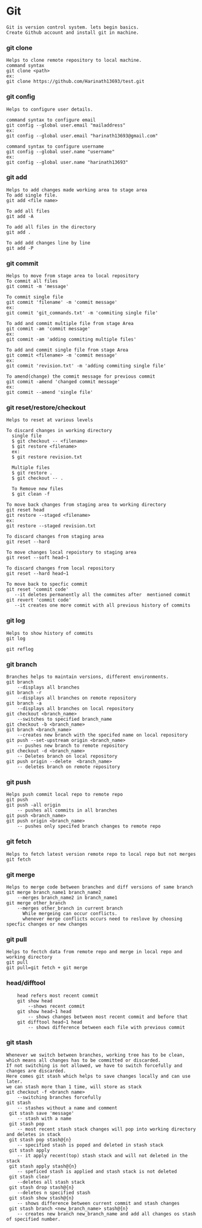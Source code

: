 # Git
    Git is version control system. lets begin basics.
    Create Github account and install git in machine.
    
### git clone
    Helps to clone remote repository to local machine.
    command syntax
    git clone <path>
    ex:
    git clone https://github.com/Harinath13693/test.git

### git config
    Helps to configure user details. 
    
    command syntax to configure email
    git config --global user.email "mailaddress"
    ex:
    git config --global user.email "harinath13693@gmail.com"
    
    command syntax to configure username
    git config --global user.name "username"
    ex:
    git config --global user.name "harinath13693"
    
### git add
    Helps to add changes made working area to stage area
    To add single file.
    git add <file name>
    
    To add all files
    git add -A
    
    To add all files in the directory 
    git add .
    
    To add add changes line by line
    git add -P
    
### git commit
    Helps to move from stage area to local repository
    To commit all files
    git commit -m 'message'
    
    To commit single file 
    git commit 'filename' -m 'commit message'
    ex:
    git commit 'git_commands.txt' -m 'commiting single file'
    
    To add and commit multiple file from stage Area
    git commit -am 'commit message' 
    ex:
    git commit -am 'adding commiting multiple files'
    
    To add and commit single file from stage Area
    git commit <filename> -m 'commit message' 
    ex:
    git commit 'revision.txt' -m 'adding commiting single file'
    
    To amend(change) the commit message for previous commit
    git commit -amend 'changed commit message'
    ex:
    git commit --amend 'single file'
    
### git reset/restore/checkout
    Helps to reset at various levels
    
    To discard changes in working directory
      single file
      $ git checkout -- <filename>
      $ git restore <filename>
      ex:
      $ git restore revision.txt
    
      Multiple files 
      $ git restore .
      $ git checkout -- .
      
      To Remove new files
      $ git clean -f
      
    To move back changes from staging area to working directory
    git reset head
    git restore --staged <filename>
    ex:
    git restore --staged revision.txt
    
    To discard changes from staging area
    git reset --hard
    
    To move changes local repoistory to staging area
    git reset --soft head~1
    
    To discard changes from local repository 
    git reset --hard head~1
    
    To move back to specfic commit
    git reset 'commit code'
       --it deletes permanently all the commites after  mentioned commit
    git revert 'commit code'
       --it creates one more commit with all previous history of commits
       
### git log
    Helps to show history of commits
    git log
    
    git reflog
    
### git branch
    Branches helps to maintain versions, different environments.
    git branch
        --displays all branches 
    git branch -r
        --displays all branches on remote repository
    git branch -a
        --displays all branches on local repository
    git checkout <branch_name>
        --switches to specified branch_name
    git checkout -b <branch_name>
    git branch <branch_name>
        --creates new branch with the specifed name on local repository
    git push --set-upstream origin <branch_name>
        -- pushes new branch to remote repository
    git checkout -d <branch_name>
        -- Deletes branch on local repository
    git push origin --delete  <branch_name>
        -- deletes branch on remote repository
        
 ### git push
    Helps push commit local repo to remote repo
    git push
    git push -all origin
        -- pushes all commits in all branches
    git push <branch_name>
    git push origin <branch_name>
        -- pushes only specifed branch changes to remote repo
        
### git fetch
    Helps to fetch latest version remote repo to local repo but not merges
    git fetch
    
### git merge
    Helps to merge code between branches and diff versions of same branch
    git merge branch_name1 branch_name2
        --merges branch_name2 in branch_name1
    git merge other_branch
        --merges other_branch in current branch
          While mergeing can occur conflicts.
          whenever merge conflicts occurs need to reslove by choosing specfic changes or new changes
          
### git pull
    Helps to fectch data from remote repo and merge in local repo and working directory
    git pull
    git pull=git fetch + git merge
    
### head/difftool
        head refers most recent commit
        git show head
            --shows recent commit
        git show head~1 head
            -- shows changes between most recent commit and before that
        git difftool head~1 head
            -- shows difference between each file with previous commit 

### git stash
    Whenever we switch between branches, working tree has to be clean, which means all changes has to be committed or discarded.
    If not switching is not allowed, we have to switch forcefully and changes are discarded.
    Here comes git stash which helps to save changes locally and can use later.
    we can stash more than 1 time, will store as stack
    git checkout -f <branch name>
        --switching branches forcefully
    git stash
        -- stashes without a name and comment
     git stash save 'message'
        -- stash with a name
     git stash pop 
        -- most recent stash stack changes will pop into working directory and deletes in stack
     git stash pop stash@{n}
        -- specified stash is poped and deleted in stash stack
     git stash apply
        -- it apply recent(top) stash stack and will not deleted in the stack
     git stash apply stash@{n}
        -- speficed stash is applied and stash stack is not deleted
     git stash clear
        --deletes all stash stack
     git stash drop stash@{n}
        --deletes n specified stash
     git stash show stash@{n}
        -- shows difference between current commit and stash changes
     git stash branch <new_branch_name> stash@{n}
        -- creates new branch new_branch_name and add all changes os stash of specified number.
        
     
      
    
    
    
    

